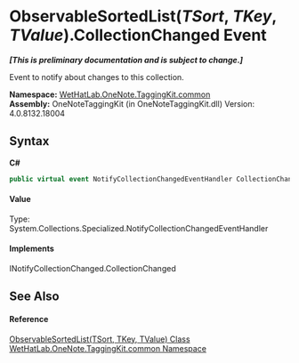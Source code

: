 # ObservableSortedList(*TSort*, *TKey*, *TValue*).CollectionChanged Event
 _**\[This is preliminary documentation and is subject to change.\]**_

Event to notify about changes to this collection.

**Namespace:**&nbsp;<a href="bcdbab9c-63d1-48a4-6937-af53fb8d9a55">WetHatLab.OneNote.TaggingKit.common</a><br />**Assembly:**&nbsp;OneNoteTaggingKit (in OneNoteTaggingKit.dll) Version: 4.0.8132.18004

## Syntax

**C#**<br />
``` C#
public virtual event NotifyCollectionChangedEventHandler CollectionChanged
```


#### Value
Type: System.Collections.Specialized.NotifyCollectionChangedEventHandler

#### Implements
INotifyCollectionChanged.CollectionChanged<br />

## See Also


#### Reference
<a href="89870249-f56d-ac32-0b8d-d26e5712ecac">ObservableSortedList(TSort, TKey, TValue) Class</a><br /><a href="bcdbab9c-63d1-48a4-6937-af53fb8d9a55">WetHatLab.OneNote.TaggingKit.common Namespace</a><br />